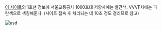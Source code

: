 [이 사이트](https://smss.seoulmetro.co.kr/traininfo/traininfoUserView.do)의 1호선 정보에 서울교통공사 1000호대 저항차에는 빨간색, VVVF차에는 파란색으로 색칠해준다. (사이트 접속 후 처리되는 데 10초 정도 걸리므로 참고)

![asd](https://github.com/user-attachments/assets/2859ede1-5ca5-4ec3-aeba-7c62b15fd02a)
